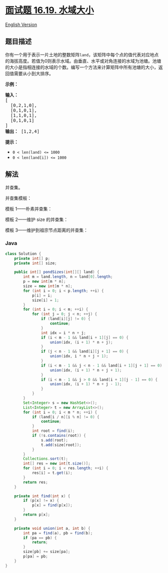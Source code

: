 # [面试题 16.19. 水域大小](https://leetcode.cn/problems/pond-sizes-lcci)

[English Version](/lcci/16.19.Pond%20Sizes/README_EN.md)

## 题目描述


<p>你有一个用于表示一片土地的整数矩阵<code>land</code>，该矩阵中每个点的值代表对应地点的海拔高度。若值为0则表示水域。由垂直、水平或对角连接的水域为池塘。池塘的大小是指相连接的水域的个数。编写一个方法来计算矩阵中所有池塘的大小，返回值需要从小到大排序。</p>
<p><strong>示例：</strong></p>
<pre><strong>输入：</strong>
[
  [0,2,1,0],
  [0,1,0,1],
  [1,1,0,1],
  [0,1,0,1]
]
<strong>输出：</strong> [1,2,4]
</pre>
<p><strong>提示：</strong></p>
<ul>
<li><code>0 < len(land) <= 1000</code></li>
<li><code>0 < len(land[i]) <= 1000</code></li>
</ul>

## 解法

并查集。

并查集模板：

模板 1——朴素并查集：

模板 2——维护 size 的并查集：

模板 3——维护到祖宗节点距离的并查集：

### **Java**

```java
class Solution {
    private int[] p;
    private int[] size;

    public int[] pondSizes(int[][] land) {
        int m = land.length, n = land[0].length;
        p = new int[m * n];
        size = new int[m * n];
        for (int i = 0; i < p.length; ++i) {
            p[i] = i;
            size[i] = 1;
        }
        for (int i = 0; i < m; ++i) {
            for (int j = 0; j < n; ++j) {
                if (land[i][j] != 0) {
                    continue;
                }
                int idx = i * n + j;
                if (i < m - 1 && land[i + 1][j] == 0) {
                    union(idx, (i + 1) * n + j);
                }
                if (j < n - 1 && land[i][j + 1] == 0) {
                    union(idx, i * n + j + 1);
                }
                if (i < m - 1 && j < n - 1 && land[i + 1][j + 1] == 0) {
                    union(idx, (i + 1) * n + j + 1);
                }
                if (i < m - 1 && j > 0 && land[i + 1][j - 1] == 0) {
                    union(idx, (i + 1) * n + j - 1);
                }
            }
        }
        Set<Integer> s = new HashSet<>();
        List<Integer> t = new ArrayList<>();
        for (int i = 0; i < m * n; ++i) {
            if (land[i / n][i % n] != 0) {
                continue;
            }
            int root = find(i);
            if (!s.contains(root)) {
                s.add(root);
                t.add(size[root]);
            }
        }
        Collections.sort(t);
        int[] res = new int[t.size()];
        for (int i = 0; i < res.length; ++i) {
            res[i] = t.get(i);
        }
        return res;
    }

    private int find(int x) {
        if (p[x] != x) {
            p[x] = find(p[x]);
        }
        return p[x];
    }

    private void union(int a, int b) {
        int pa = find(a), pb = find(b);
        if (pa == pb) {
            return;
        }
        size[pb] += size[pa];
        p[pa] = pb;
    }
}
```
